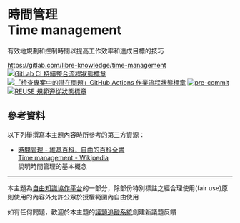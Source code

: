 # 時間管理<br>Time management

有效地規劃和控制時間以提高工作效率和達成目標的技巧

<https://gitlab.com/libre-knowledge/time-management>  
[![GitLab CI 持續整合流程狀態標章](https://gitlab.com/libre-knowledge/time-management/badges/main/pipeline.svg?ignore_skipped=true "點擊查看 GitLab CI 持續整合流程的運行狀態")](https://gitlab.com/libre-knowledge/time-management/-/commits/main) [![「檢查專案中的潛在問題」GitHub Actions 作業流程狀態標章](https://github.com/libre-knowledge/time-management/actions/workflows/check-potential-problems.yml/badge.svg "本專案使用 GitHub Actions 自動化檢查專案中的潛在問題")](https://github.com/libre-knowledge/time-management/actions/workflows/check-potential-problems.yml) [![pre-commit](https://img.shields.io/badge/pre--commit-enabled-brightgreen?logo=pre-commit&logoColor=white "本專案使用 pre-commit 檢查專案中的潛在問題")](https://github.com/pre-commit/pre-commit) [![REUSE 規範遵從狀態標章](https://api.reuse.software/badge/gitlab.com/libre-knowledge/time-management "本專案遵從 REUSE 規範降低軟體授權合規成本")](https://api.reuse.software/info/gitlab.com/libre-knowledge/time-management)

## 參考資料

以下列舉撰寫本主題內容時所參考的第三方資源：

* [時間管理 - 維基百科，自由的百科全書](https://zh.wikipedia.org/zh-tw/%E6%97%B6%E9%97%B4%E7%AE%A1%E7%90%86)  
  [Time management - Wikipedia](https://en.wikipedia.org/wiki/Time_management)  
  說明時間管理的基本概念

---

本主題為[自由知識協作平台](https://gitlab.com/libre-knowledge/libre-knowledge)的一部分，除部份特別標註之經合理使用(fair use)原則使用的內容外允許公眾於授權範圍內自由使用

如有任何問題，歡迎於本主題的[議題追蹤系統](https://gitlab.com/libre-knowledge/time-management/-/issues)創建新議題反饋

